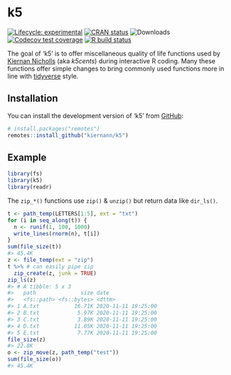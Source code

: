
<!-- README.md is generated from README.Rmd. Please edit that file -->

# k5

<!-- badges: start -->

[![Lifecycle:
experimental](https://img.shields.io/badge/lifecycle-maturing-blue.svg)](https://www.tidyverse.org/lifecycle/#maturing)
[![CRAN
status](https://www.r-pkg.org/badges/version/k5)](https://CRAN.R-project.org/package=k5)
![Downloads](https://cranlogs.r-pkg.org/badges/grand-total/k5)
[![Codecov test
coverage](https://codecov.io/gh/kiernann/k5/branch/master/graph/badge.svg)](https://codecov.io/gh/kiernann/k5?branch=master)
[![R build
status](https://github.com/kiernann/k5/workflows/R-CMD-check/badge.svg)](https://github.com/kiernann/k5/actions)
<!-- badges: end -->

The goal of ‘k5’ is to offer miscellaneous quality of life functions
used by [Kiernan Nicholls](https://github.com/kiernann) (aka *k5cents*)
during interactive R coding. Many these functions offer simple changes
to bring commonly used functions more in line with
[tidyverse](https://www.tidyverse.org/) style.

## Installation

You can install the development version of ‘k5’ from
[GitHub](https://github.com/kiernann/k5):

``` r
# install.packages("remotes")
remotes::install_github("kiernann/k5")
```

## Example

``` r
library(fs)
library(k5)
library(readr)
```

The `zip_*()` functions use `zip()` & `unzip()` but return data like
`dir_ls()`.

``` r
t <- path_temp(LETTERS[1:5], ext = "txt")
for (i in seq_along(t)) {
  n <- runif(1, 100, 1000)
  write_lines(rnorm(n), t[i])
}
sum(file_size(t))
#> 45.4K
z <- file_temp(ext = "zip")
t %>% # can easily pipe zip
  zip_create(z, junk = TRUE)
zip_ls(z)
#> # A tibble: 5 x 3
#>   path              size date               
#>   <fs::path> <fs::bytes> <dttm>             
#> 1 A.txt           16.71K 2020-11-11 19:25:00
#> 2 B.txt            5.97K 2020-11-11 19:25:00
#> 3 C.txt            3.89K 2020-11-11 19:25:00
#> 4 D.txt           11.05K 2020-11-11 19:25:00
#> 5 E.txt            7.77K 2020-11-11 19:25:00
file_size(z)
#> 22.8K
o <- zip_move(z, path_temp("test"))
sum(file_size(o))
#> 45.4K
```

<!-- refs: start -->

<!-- refs: end -->
